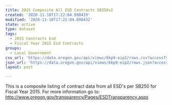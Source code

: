 ```yaml
---
title: 2015 Composite All ESD Contracts SB250v2
created: '2020-11-10T17:22:04.898419'
modified: '2020-11-10T17:22:04.898432'
state: active
type: dataset
tags:
  - 2015 Contracts Esd
  - Fiscal Year 2015 Esd Contracts
groups:
  - Local Government
csv_url: 'https://data.oregon.gov/api/views/6kp9-eip2/rows.csv?accessType=DOWNLOAD'
json_url: 'https://data.oregon.gov/api/views/6kp9-eip2/rows.json?accessType=DOWNLOAD'
layout: post

---
```

This is a composite listing of contract data from all ESD's per SB250 for Fiscal Year 2015. For more information go to: http://www.oregon.gov/transparency/Pages/ESDTransparency.aspx
